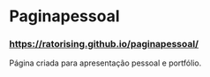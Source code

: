 # Paginapessoal

### https://ratorising.github.io/paginapessoal/

Página criada para apresentação pessoal e portfólio.
